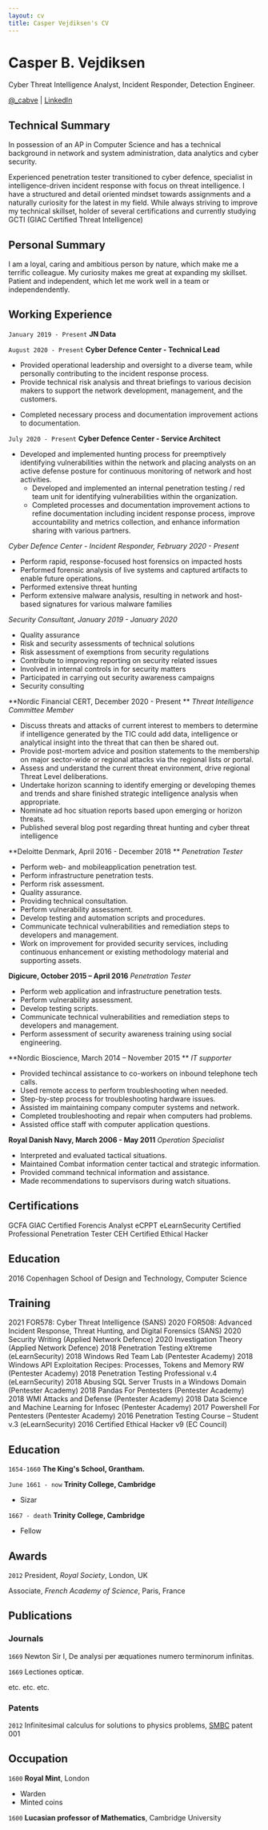```yaml
---
layout: cv
title: Casper Vejdiksen's CV
---
```

# Casper B. Vejdiksen
Cyber Threat Intelligence Analyst, Incident Responder, Detection Engineer.

<div id="webaddress">
<a href="https://twitter.com/_cabve">@_cabve</a>
| <a href="https://www.linkedin.com/in/casper-cyber-defence-detection-response/">LinkedIn</a>
</div>

## Technical Summary

In possession of an AP in Computer Science and has a technical background in network and system administration, data analytics and cyber security.

Experienced penetration tester transitioned to cyber defence, specialist in intelligence-driven incident response with focus on threat intelligence. I have a structured and detail oriented mindset towards assignments and a naturally curiosity for the latest in my field.
While always striving to improve my technical skillset, holder of several certifications and currently studying GCTI (GIAC Certified Threat Intelligence)

## Personal Summary

I am a loyal, caring and ambitious person by nature, which make me a terrific colleague. My curiosity makes me great at expanding my skillset. Patient and independent, which let me work well in a team or independendently.

## Working Experience

`January 2019 - Present`
__JN Data__

`August 2020 - Present`
__Cyber Defence Center - Technical Lead__
  - Provided operational leadership and oversight to a diverse team, while personally contributing to the incident response process.
  - Provide technical risk analysis and threat briefings to various decision makers to support the network development, management, and the customers.
  * Completed necessary process and documentation improvement actions to documentation.

`July 2020 - Present`
__Cyber Defence Center - Service Architect__
- Developed and implemented hunting process for preemptively identifying vulnerabilities within the network and placing analysts on an active defense posture for continuous monitoring of network and host activities.
  - Developed and implemented an internal penetration testing / red team unit for identifying vulnerabilities within the organization.
  * Completed processes and documentation improvement actions to refine documentation including incident response process, improve accountability and metrics collection, and enhance information sharing with various partners.

*Cyber Defence Center - Incident Responder, February 2020 - Present*
* Perform rapid, response-focused host forensics on impacted hosts
* Performed forensic analysis of live systems and captured artifacts to enable future operations.
* Performed extensive threat hunting
* Perform extensive malware analysis, resulting in network and host-based signatures for various malware families

*Security Consultant, January 2019 - January 2020*
* Quality assurance
* Risk and security assessments of technical solutions
* Risk assessment of exemptions from security regulations
* Contribute to improving reporting on security related issues
* Involved in internal controls in for security matters
* Participated in carrying out security awareness campaigns
* Security consulting

**Nordic Financial CERT, December 2020 - Present **
*Threat Intelligence Committee Member*
* Discuss threats and attacks of current interest to members to determine if intelligence generated by the TIC could add data, intelligence or analytical insight into the threat that can then be shared out.
* Provide post-mortem advice and position statements to the membership on major sector-wide or regional attacks via the regional lists or portal.
* Assess and understand the current threat environment, drive regional Threat Level deliberations.
* Undertake horizon scanning to identify emerging or developing themes and trends and share finished strategic intelligence analysis when appropriate.
* Nominate ad hoc situation reports based upon emerging or horizon threats.
* Published several blog post regarding threat hunting and cyber threat intelligence

**Deloitte Denmark, April 2016 - December 2018 **
*Penetration Tester*
* Perform web- and mobileapplication penetration test. 
* Perform infrastructure penetration tests. 
* Perform risk assessment. 
* Quality assurance. 
* Providing technical consultation. 
* Perform vulnerability assessment. 
* Develop testing and automation scripts and procedures. 
* Communicate technical vulnerabilities and remediation steps to developers and management. 
* Work on improvement for provided security services, including continuous enhancement or existing methodology material and supporting assets. 

**Digicure, October 2015 – April 2016**
*Penetration Tester*
* Perform web application and infrastructure penetration tests. 
* Perform vulnerability assessment. 
* Develop testing scripts. 
* Communicate technical vulnerabilities and remediation steps to developers and management. 
* Perform assessment of security awareness training using social engineering. 

**Nordic Bioscience, March 2014 – November 2015 **
*IT supporter* 
* Provided techincal assistance to co-workers on inbound telephone tech calls. 
* Used remote access to perform troubleshooting when needed. 
* Step-by-step process for troubleshooting hardware issues. 
* Assisted im maintaining company computer systems and network. 
* Completed troubleshooting and repair when computers had problems. 
* Assisted office staff with computer application questions. 

**Royal Danish Navy, March 2006 - May 2011**
*Operation Specialist* 
* Interpreted and evaluated tactical situations. 
* Maintained Combat information center tactical and strategic information. 
* Provided command technical information and assistance. 
* Made recommendations to supervisors during watch situations.

## Certifications

GCFA GIAC Certified Forencis Analyst
eCPPT eLearnSecurity Certified Professional Penetration Tester
CEH Certified Ethical Hacker 

## Education
2016 Copenhagen School of Design and Technology, Computer Science

## Training

2021 FOR578: Cyber Threat Intelligence (SANS)
2020 FOR508: Advanced Incident Response, Threat Hunting, and Digital Forensics (SANS)
2020 Security Writing (Applied Network Defence)
2020 Investigation Theory (Applied Network Defence)
2018 Penetration Testing eXtreme (eLearnSecurity) 
2018 Windows Red Team Lab (Pentester Academy) 
2018 Windows API Exploitation Recipes: Processes, Tokens and Memory RW (Pentester Academy) 
2018 Penetration Testing Professional v.4 (eLearnSecurity) 
2018 Abusing SQL Server Trusts in a Windows Domain (Pentester Academy) 
2018 Pandas For Pentesters (Pentester Academy) 
2018 WMI Attacks and Defense (Pentester Academy) 
2018 Data Science and Machine Learning for Infosec (Pentester Academy) 
2017 Powershell For Pentesters (Pentester Academy) 
2016 Penetration Testing Course – Student v.3 (eLearnSecurity) 
2016 Certified Ethical Hacker v9 (EC Council)

## Education

`1654-1660`
__The King's School, Grantham.__

`June 1661 - now`
__Trinity College, Cambridge__

- Sizar

`1667 - death`
__Trinity College, Cambridge__

- Fellow



## Awards

`2012`
President, *Royal Society*, London, UK

Associate, *French Academy of Science*, Paris, France



## Publications

<!-- A list is also available [online](http://scholar.google.co.uk/citations?user=LTOTl0YAAAAJ) -->

### Journals

`1669`
Newton Sir I, De analysi per æquationes numero terminorum infinitas. 

`1669`
Lectiones opticæ.

etc. etc. etc.

### Patents

`2012`
Infinitesimal calculus for solutions to physics problems, [SMBC](http://www.techdirt.com/articles/20121011/09312820678/if-patents-had-been-around-time-newton.shtml) patent 001


## Occupation

`1600`
__Royal Mint__, London

- Warden
- Minted coins

`1600`
__Lucasian professor of Mathematics__, Cambridge University







<!-- ### Footer

Last updated: May 2013 -->


